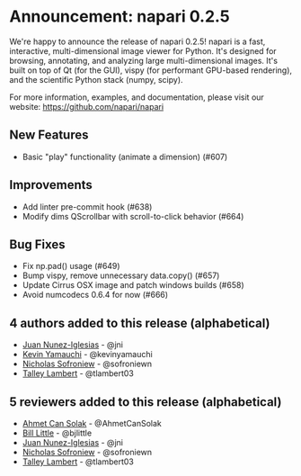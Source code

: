 # Announcement: napari 0.2.5

We're happy to announce the release of napari 0.2.5! napari is a fast, interactive, multi-dimensional image viewer for Python. It's designed for browsing, annotating, and analyzing large multi-dimensional images. It's built on top of Qt (for the GUI), vispy (for performant GPU-based rendering), and the scientific Python stack (numpy, scipy).

For more information, examples, and documentation, please visit our website: https://github.com/napari/napari

## New Features
- Basic "play" functionality (animate a dimension) (#607)

## Improvements
- Add linter pre-commit hook  (#638)
- Modify dims QScrollbar with scroll-to-click behavior (#664)

## Bug Fixes
- Fix np.pad() usage (#649)
- Bump vispy, remove unnecessary data.copy() (#657)
- Update Cirrus OSX image and patch windows builds (#658)
- Avoid numcodecs 0.6.4 for now (#666)

## 4 authors added to this release (alphabetical)
- [Juan Nunez-Iglesias](https://github.com/napari/napari/commits?author=jni) - @jni
- [Kevin Yamauchi](https://github.com/napari/napari/commits?author=kevinyamauchi) - @kevinyamauchi
- [Nicholas Sofroniew](https://github.com/napari/napari/commits?author=sofroniewn) - @sofroniewn
- [Talley Lambert](https://github.com/napari/napari/commits?author=tlambert03) - @tlambert03

## 5 reviewers added to this release (alphabetical)
- [Ahmet Can Solak](https://github.com/napari/napari/commits?author=AhmetCanSolak) - @AhmetCanSolak
- [Bill Little](https://github.com/napari/napari/commits?author=bjlittle) - @bjlittle
- [Juan Nunez-Iglesias](https://github.com/napari/napari/commits?author=jni) - @jni
- [Nicholas Sofroniew](https://github.com/napari/napari/commits?author=sofroniewn) - @sofroniewn
- [Talley Lambert](https://github.com/napari/napari/commits?author=tlambert03) - @tlambert03
